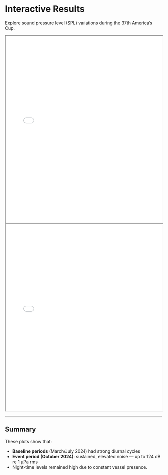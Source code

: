 # Interactive Results

Explore sound pressure level (SPL) variations during the 37th America’s Cup.

<iframe src="plots/spl_hourly.html" width="100%" height="600"></iframe>

<iframe src="plots/third_octave_63_125.html" width="100%" height="600"></iframe>

---

## Summary
These plots show that:
- **Baseline periods** (March/July 2024) had strong diurnal cycles  
- **Event period (October 2024)**: sustained, elevated noise — up to 124 dB re 1 µPa rms  
- Night-time levels remained high due to constant vessel presence.